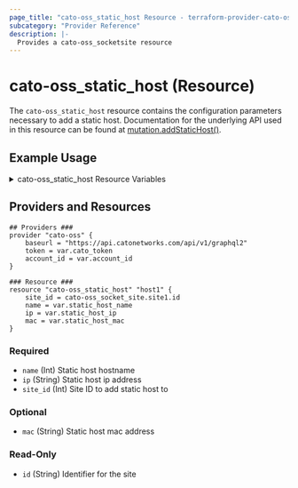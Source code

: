 ```yaml
---
page_title: "cato-oss_static_host Resource - terraform-provider-cato-oss"
subcategory: "Provider Reference"
description: |-
  Provides a cato-oss_socketsite resource  
---
```


# cato-oss_static_host (Resource)

The `cato-oss_static_host` resource contains the configuration parameters necessary to 
add a static host. 
Documentation for the underlying API used in this resource can be found at
[mutation.addStaticHost()](https://api.catonetworks.com/documentation/#mutation-site.addStaticHost).

## Example Usage

<details>
<summary>cato-oss_static_host Resource Variables</summary>

### cato-oss_static_host Resource Variables

```hcl
# Provider variables
variable cato_token {}

variable "account_id" {
    description = "Account ID"
    type        = number
    # default	  = 12345
}

# VLAN cato-oss_static_host variables
variable "static_host_name" {
    type = string
    description = "Static hostmame"
    default = "static-hostname-here"
}

variable "static_host_ip" {
    type = string
    description = "Static host ip address"
    default = "192.168.25.24"
}

variable "static_host_mac" {
    type = string
    description = "Static host mac address"
    default = "00:00:00:00:00:00"
}
```
</details>

## Providers and Resources

```hcl
## Providers ###
provider "cato-oss" {
    baseurl = "https://api.catonetworks.com/api/v1/graphql2"
    token = var.cato_token
    account_id = var.account_id
}

### Resource ###
resource "cato-oss_static_host" "host1" {
    site_id = cato-oss_socket_site.site1.id
    name = var.static_host_name
    ip = var.static_host_ip
    mac = var.static_host_mac
}
```

### Required

- `name` (Int) Static host hostname
- `ip` (String) Static host ip address
- `site_id` (Int) Site ID to add static host to

### Optional

- `mac` (String) Static host mac address

### Read-Only

- `id` (String) Identifier for the site

